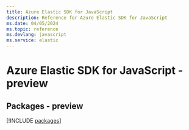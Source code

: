 ```yaml
---
title: Azure Elastic SDK for JavaScript
description: Reference for Azure Elastic SDK for JavaScript
ms.date: 04/05/2024
ms.topic: reference
ms.devlang: javascript
ms.service: elastic
---
```

# Azure Elastic SDK for JavaScript - preview
## Packages - preview
[!INCLUDE [packages](elastic-index.md)]